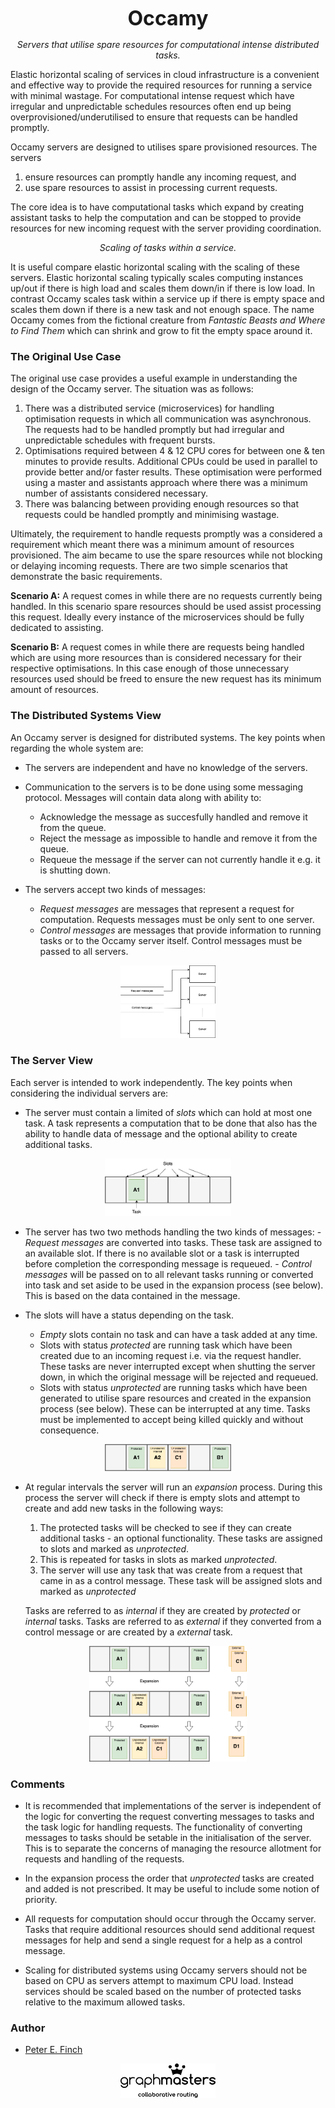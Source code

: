 <p align="center">
<font size="6">
<b>
Occamy
</b></font>
</p>


<p align="center">
<em>
Servers that utilise spare resources for computational intense distributed tasks. 
</em>
</p>

Elastic horizontal scaling of services in cloud infrastructure is a convenient and effective way to provide the required resources for running a service with minimal wastage. For computational intense request which have irregular and unpredictable schedules resources often end up being overprovisioned/underutilised to ensure that requests can be handled promptly.

Occamy servers are designed to utilises spare provisioned resources. The servers

1. ensure resources can promptly handle any incoming request, and
2. use spare resources to assist in processing current requests.

The core idea is to have computational tasks which expand by creating assistant tasks to help the computation and can be stopped to provide resources for new incoming request with the server providing coordination.

<p align="center">
<em>
Scaling of tasks within a service.
</em>
</p>

It is useful compare elastic horizontal scaling with the scaling of these servers. Elastic horizontal scaling typically scales computing instances up/out if there is high load and scales  them down/in if there is low load. In contrast Occamy scales task within a service up if there is empty space and scales them down if there is a new task and not enough space. The name Occamy comes from the fictional creature from *Fantastic Beasts and Where to Find Them* which can shrink and grow to fit the empty space around it.



### The Original Use Case

The original use case provides a useful example in understanding the design of the Occamy server. The situation was as follows:

1. There was a distributed service (microservices) for handling optimisation requests in which all communication was asynchronous. The requests had to be handled promptly but had irregular and unpredictable schedules with frequent bursts.
2. Optimisations required between 4 & 12 CPU cores for between one & ten minutes to provide results. Additional CPUs could be used in parallel to provide better and/or faster results. These optimisation were performed using a master and assistants approach where there was a minimum number of assistants considered necessary.
3. There was balancing between providing enough resources so that requests could be handled promptly and minimising wastage. 

Ultimately, the requirement to handle requests promptly was a considered a requirement which meant there was a minimum amount of resources provisioned. The aim became to use the spare resources while not blocking or delaying incoming requests. There are two simple scenarios that demonstrate the basic requirements.

**Scenario A:** A request comes in while there are no requests currently being handled. In this scenario spare resources should be used assist processing this request. Ideally every instance of the microservices should be fully dedicated to assisting.

**Scenario B:** A request comes in while there are requests being handled which are using more resources than is considered necessary for their respective optimisations. In this case enough of those unnecessary resources used should be freed to ensure the new request has its minimum amount of resources.



### The Distributed Systems View

An Occamy server is designed for distributed systems. The key points when regarding the whole system are:

- The servers are independent and have no knowledge of the servers.

- Communication to the servers is to be done using some messaging protocol. Messages will contain data along with ability to:
	- Acknowledge the message as succesfully handled and remove it from the queue.
	- Reject the message as impossible to handle and remove it from the queue.
	- Requeue the message if the server can not currently handle it e.g. it is shutting down. 

- The servers accept two kinds of messages:
  - *Request messages* are messages that represent a request for computation. Requests messages must be only sent to one server.
  - *Control messages* are messages that provide information to running tasks or to the Occamy server itself. Control messages must be passed to all servers.

<p align="center">
<img src="images/communication.png" alt="communication" class="center" width="30%" height="30%">
</p>

### The Server View

Each server is intended to work independently. The key points when considering the individual servers are:

- The server must contain a limited of *slots* which can hold at most one task. A task represents a computation that to be done that also has the ability to handle data of message and the optional ability to create additional tasks. 

<p align="center">
<img src="images/slots.png" alt="slots" class="center" width="40%" height="40%">
</p>

- The server has two two methods handling the two kinds of messages: 
	  - *Request messages* are converted into tasks. These task are assigned to an available slot. If there is no available slot or a task is interrupted before completion the corresponding message is requeued.
	  - *Control messages* will be passed on to all relevant tasks running or converted into task and set aside to be used in the expansion process (see below). This is based on the data contained in the message.

- The slots will have a status depending on the task.
  - *Empty* slots contain no task and can have a task added at any time.
  - Slots with status *protected* are running task which have been created due to an incoming request i.e. via the request handler. These tasks are never interrupted except when shutting the server down, in which the original message will be rejected and requeued.
  - Slots with status *unprotected* are running tasks which have been generated to utilise spare resources and created in the expansion process (see below). 
    These can be interrupted at any time. Tasks must be implemented to accept being killed quickly and without consequence.

<p align="center">
<img src="images/slots_w_tasks.png" alt="slots with statuses" class="center" width="40%" height="40%">
</p>    

- At regular intervals the server will run an *expansion* process. 
  During this process the server will check if there is empty slots and attempt to create and add new tasks in the following ways:
  1. The protected tasks will be checked to see if they can create additional tasks - an optional functionality. These tasks are assigned to slots and marked as *unprotected*.
  2. This is repeated for tasks in slots as marked *unprotected*.
  3. The server will use any task that was create from a request that came in as a control message. These task will be assigned slots and marked as *unprotected*

	Tasks are referred to as *internal* if they are created by *protected* or *internal* tasks. Tasks are referred to as *external* if they converted from a control message or are created by a *external* task.

<p align="center">
<img src="images/expansion.png" alt="expandsion" class="center" width="50%" height="50%">
</p> 


### Comments

- It is recommended that implementations of the server is independent of the logic for converting the request converting messages to tasks and the task logic for handling requests. The functionality of converting messages to tasks should be setable in the initialisation of the server. This is to separate the concerns of managing the resource allotment for requests and handling of the requests.

- In the expansion process the order that *unprotected* tasks are created and added is not prescribed. It may be useful to include some notion of priority.

- All requests for computation should occur through the Occamy server. Tasks that require additional resources should send additional request messages for help and send a single request for a help as a control message.

- Scaling for distributed systems using Occamy servers should not be based on CPU as servers attempt to maximum CPU load. Instead services should be scaled based on the number of protected tasks relative to the maximum allowed tasks.



### Author

- [Peter E. Finch](github.com/PeterEFinch)

<p align="center">
<img src="images/graphmasters_logo.svg" alt="logo" class="center" width="30%" height="30%">
</p> 